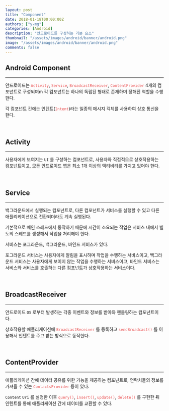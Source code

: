 ```yaml
---
layout: post
title: "Component"
date: 2018-01-18T00:00:00Z
authors: ["y-mg"]
categories: [Android]
description: "안드로이드를 구성하는 기본 요소"
thumbnail: "/assets/images/android/banner/android.png"
image: "/assets/images/android/banner/android.png"
comments: false
---
```


## Android Component
***
안드로이드는 <code style="color: #eb5657;">Activity</code>, <code style="color: #eb5657;">Service</code>, <code style="color: #eb5657;">BroadcastReceiver</code>, <code style="color: #eb5657;">ContentProvider</code> 4개의 컴포넌트로 구성되며m 각 컴포넌트는 하나의 독립된 형태로 존재하며 정해진 역할을 수행한다.
<br/>

각 컴포넌트 간에는 인텐트(<code style="color: #eb5657;">Intent</code>)라는 일종의 메시지 객체를 사용하여 상호 통신을 한다.
<br/>
<br/>
<br/>



## Activity
***
사용자에게 보여지는 `UI` 를 구성하는 컴포넌트로, 사용자와 직접적으로 상호작용하는 컴포넌트이고, 모든 안드로이드 앱은 최소 1개 이상의 액티비티를 가지고 있어야 한다.
<br/>
<br/>
<br/>



## Service
***
백그라운드에서 실행되는 컴포넌트로, 다른 컴포넌트가 서비스를 실행할 수 있고 다른 애플리케이션으로 전환되더라도 계속 실행된다.
<br/>

기본적으로 메인 스레드에서 동작하기 때문에 시간이 소요되는 작업은 서비스 내에서 별도의 스레드를 생성해서 작업을 처리해야 한다.
<br/>

서비스는 포그라운드, 백그라운드, 바인드 서비스가 있다.
<br/>

포그라운드 서비스는 사용자에게 알림을 표시하며 작업을 수행하는 서비스이고, 백그라운드 서비스는 사용자에게 보이지 않는 작업을 수행하는 서비스이고, 바인드 서비스는 서비스와 서비스를 호출하는 다른 컴포넌트가 상호작용하는 서비스이다.
<br/>
<br/>
<br/>



## BroadcastReceiver
***
안드로이드 `OS` 로부터 발생하는 각종 이벤트와 정보를 받아와 핸들링하는 컴포넌트이다.
<br/>

상호작용할 애플리케이션에 <code style="color: #eb5657;">BroadcastReceiver</code> 를 등록하고 <code style="color: #eb5657;">sendBroadcast()</code> 를 이용해서 인텐트를 주고 받는 방식으로 동작한다.
<br/>
<br/>
<br/>



## ContentProvider
***
애플리케이션 간에 데이터 공유를 위한 기능을 제공하는 컴포넌트로, 연락처들의 정보를 가져올 수 있는 <code style="color: #eb5657;">ContactsProvider</code> 등이 있다.
<br/>

`Content` `Uri` 를 설정한 이후 <code style="color: #eb5657;">query()</code>, <code style="color: #eb5657;">insert()</code>, <code style="color: #eb5657;">update()</code>, <code style="color: #eb5657;">delete()</code> 를 구현한 뒤 인텐트를 통해 애플리케이션 간에 데이터를 교환할 수 있다.